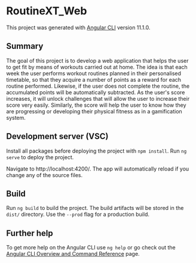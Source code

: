 # RoutineXT_Web

This project was generated with [Angular CLI](https://github.com/angular/angular-cli) version 11.1.0.

## Summary

The goal of this project is to develop a web application that helps the user to get fit by means of workouts carried out at home. The idea 
is that each week the user performs workout routines planned in their personalised timetable, so that they acquire a number of points as a 
reward for each routine performed. Likewise, if the user does not complete the routine, the accumulated points will be automatically subtracted. 
As the user's score increases, it will unlock challenges that will allow the user to increase their score very  easily. Similarly, the score 
will help the user to know how they are progressing or developing their physical fitness as in a gamification system.

## Development server (VSC)

Install all packages before deploying the project with `npm install`.
Run `ng serve` to deploy the project.

Navigate to http://localhost:4200/. The app will automatically reload if you change any of the source files.

## Build

Run `ng build` to build the project. The build artifacts will be stored in the `dist/` directory. Use the `--prod` flag for a production build.

## Further help

To get more help on the Angular CLI use `ng help` or go check out the [Angular CLI Overview and Command Reference](https://angular.io/cli) page.
